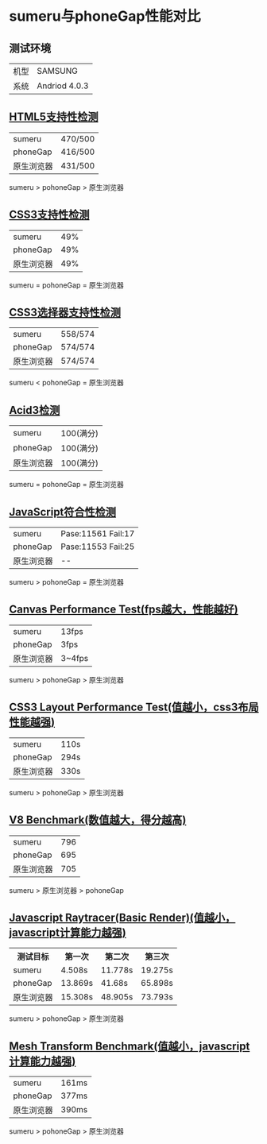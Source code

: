 # sumeru与phoneGap性能对比

## 测试环境
<table>
    <tr><td>机型</td><td>SAMSUNG</td></tr>
    <tr><td>系统</td><td>Andriod 4.0.3</td></tr>
</table>

## [HTML5支持性检测](http://html5test.com)
<table>
    <tr><td>sumeru</td><td>470/500</td></tr>
    <tr><td>phoneGap</td><td>416/500</td></tr>
    <tr><td>原生浏览器</td><td>431/500</td></tr>
</table>

sumeru > pohoneGap > 原生浏览器

## [CSS3支持性检测](http://css3test.com)
<table>
    <tr><td>sumeru</td><td>49%</td></tr>
    <tr><td>phoneGap</td><td>49%</td></tr>
    <tr><td>原生浏览器</td><td>49%</td></tr>
</table>

sumeru = pohoneGap = 原生浏览器

## [CSS3选择器支持性检测](http://tools.css3.info/selectors-test/test.html)
<table>
    <tr><td>sumeru</td><td>558/574</td></tr>
    <tr><td>phoneGap</td><td>574/574</td></tr>
    <tr><td>原生浏览器</td><td>574/574</td></tr>
</table>

sumeru < pohoneGap = 原生浏览器

## [Acid3检测](http://acid3.acidtests.org)
<table>
    <tr><td>sumeru</td><td>100(满分)</td></tr>
    <tr><td>phoneGap</td><td>100(满分)</td></tr>
    <tr><td>原生浏览器</td><td>100(满分)</td></tr>
</table>

sumeru = pohoneGap = 原生浏览器

## [JavaScript符合性检测](http://test262.ecmascript.org/default.html)
<table>
    <tr><td>sumeru</td><td>Pase:11561 Fail:17</td></tr>
    <tr><td>phoneGap</td><td>Pase:11553 Fail:25</td></tr>
    <tr><td>原生浏览器</td><td>--</td></tr>
</table>

sumeru > pohoneGap = 原生浏览器

## [Canvas Performance Test(fps越大，性能越好)](http://www.smashcat.org/av/canvas_test/)

<table>
    <tr><td>sumeru</td><td>13fps</td></tr>
    <tr><td>phoneGap</td><td>3fps</td></tr>
    <tr><td>原生浏览器</td><td>3~4fps</td></tr>
</table>

sumeru > pohoneGap > 原生浏览器

## [CSS3 Layout Performance Test(值越小，css3布局性能越强)](http://ie.microsoft.com/testdrive/performance/mazesolver)

<table>
    <tr><td>sumeru</td><td>110s</td></tr>
    <tr><td>phoneGap</td><td>294s</td></tr>
    <tr><td>原生浏览器</td><td>330s</td></tr>
</table>

sumeru > pohoneGap > 原生浏览器


## [V8 Benchmark(数值越大，得分越高)](http://octane-benchmark.googlecode.com/svn/latest/index.html)
<table>
    <tr><td>sumeru</td><td>796</td></tr>
    <tr><td>phoneGap</td><td>695</td></tr>
    <tr><td>原生浏览器</td><td>705</td></tr>
</table>

sumeru > 原生浏览器 > pohoneGap

## [Javascript Raytracer(Basic Render)(值越小，javascript计算能力越强)](http://nontroppo.org/timer/progressive_raytracer.html)

<table>
	<tr><th>测试目标</th><th>第一次</th><th>第二次</th><th>第三次</th></tr>
    <tr><td>sumeru</td><td>4.508s</td><td>11.778s</td><td>19.275s</td></tr>
    <tr><td>phoneGap</td><td>13.869s</td><td>41.68s</td><td>65.898s</td></tr>
    <tr><td>原生浏览器</td><td>15.308s</td><td>48.905s</td><td>73.793s</td></tr>
</table>

sumeru > pohoneGap > 原生浏览器

## [Mesh Transform Benchmark(值越小，javascript计算能力越强)](http://www.webkit.org/misc/morph.html)

<table>
    <tr><td>sumeru</td><td>161ms</td></tr>
    <tr><td>phoneGap</td><td>377ms</td></tr>
    <tr><td>原生浏览器</td><td>390ms</td></tr>
</table>

sumeru > pohoneGap > 原生浏览器
